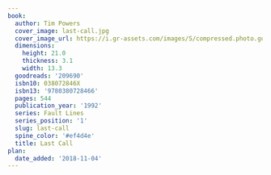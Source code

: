 ```yaml
---
book:
  author: Tim Powers
  cover_image: last-call.jpg
  cover_image_url: https://i.gr-assets.com/images/S/compressed.photo.goodreads.com/books/1348846326l/209690.jpg
  dimensions:
    height: 21.0
    thickness: 3.1
    width: 13.3
  goodreads: '209690'
  isbn10: 038072846X
  isbn13: '9780380728466'
  pages: 544
  publication_year: '1992'
  series: Fault Lines
  series_position: '1'
  slug: last-call
  spine_color: '#ef4d4e'
  title: Last Call
plan:
  date_added: '2018-11-04'
---
```


